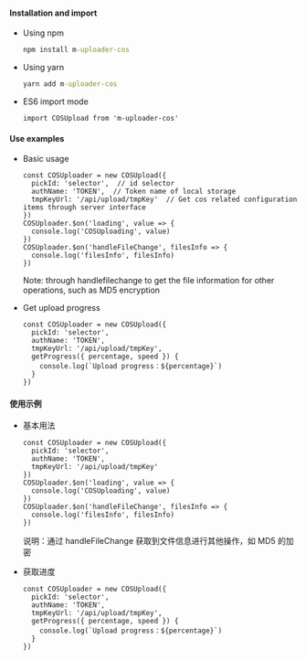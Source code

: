 #### Installation and import
* Using npm
  ```cmd
  npm install m-uploader-cos
  ```

* Using yarn
  ```cmd
  yarn add m-uploader-cos
  ```

* ES6 import mode
  ```JS
  import COSUpload from 'm-uploader-cos'
  ```

#### Use examples
* Basic usage
  ```JS
  const COSUploader = new COSUpload({
    pickId: 'selector',  // id selector
    authName: 'TOKEN',  // Token name of local storage
    tmpKeyUrl: '/api/upload/tmpKey'  // Get cos related configuration items through server interface
  })
  COSUploader.$on('loading', value => {
    console.log('COSUploading', value)
  })
  COSUploader.$on('handleFileChange', filesInfo => {
    console.log('filesInfo', filesInfo)
  })
  ```
  Note: through handlefilechange to get the file information for other operations, such as MD5 encryption

* Get upload progress
  ```JS
  const COSUploader = new COSUpload({
    pickId: 'selector',
    authName: 'TOKEN',
    tmpKeyUrl: '/api/upload/tmpKey',
    getProgress({ percentage, speed }) {
      console.log(`Upload progress：${percentage}`)
    }
  })
  ```

#### 使用示例
* 基本用法
  ```JS
  const COSUploader = new COSUpload({
    pickId: 'selector',
    authName: 'TOKEN',
    tmpKeyUrl: '/api/upload/tmpKey'
  })
  COSUploader.$on('loading', value => {
    console.log('COSUploading', value)
  })
  COSUploader.$on('handleFileChange', filesInfo => {
    console.log('filesInfo', filesInfo)
  })
  ```
  说明：通过 handleFileChange 获取到文件信息进行其他操作，如 MD5 的加密

* 获取进度
  ```JS
  const COSUploader = new COSUpload({
    pickId: 'selector',
    authName: 'TOKEN',
    tmpKeyUrl: '/api/upload/tmpKey',
    getProgress({ percentage, speed }) {
      console.log(`Upload progress：${percentage}`)
    }
  })
  ```
